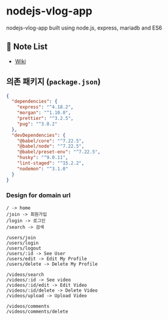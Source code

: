 # nodejs-vlog-app

nodejs-vlog-app built using node.js, express, mariadb and ES6

## 📝 Note List

- [Wiki](https://github.com/choihayeong/nodejs-vlog-app/wiki)

## 의존 패키지 (`package.json`)

```json
{
  "dependencies": {
    "express": "^4.18.2",
    "morgan": "^1.10.0",
    "prettier": "^3.2.5",
    "pug": "^3.0.2"
  },
  "devDependencies": {
    "@babel/core": "^7.22.5",
    "@babel/node": "^7.22.5",
    "@babel/preset-env": "^7.22.5",
    "husky": "^9.0.11",
    "lint-staged": "^15.2.2",
    "nodemon": "^3.1.0"
  }
}
```

### Design for domain url

```
/ -> home
/join -> 회원가입
/login -> 로그인
/search -> 검색

/users/join
/users/login
/users/logout
/users/:id -> See User
/users/edit -> Edit My Profile
/users/delete -> Delete My Profile

/videos/search
/videos/:id -> See video
/videos/:id/edit -> Edit Video
/videos/:id/delete -> Delete Video
/videos/upload -> Upload Video

/videos/comments
/videos/comments/delete
```
